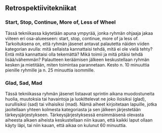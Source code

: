 ## Retrospektiivitekniikat

### Start, Stop, Continue, More of, Less of Wheel

Tässä tekniikassa käytetään apuna ympyrää, jonka ryhmän ohjaaja jakaa viiteen eri osa-alueeseen: start, stop,
continue, more of ja less of. Tarkoituksena on, että ryhmän jäsenet antavat palautetta näiden viiden kategorian
avulla: mitä sellaista kannattaisi tehdä, mitä ei ole vielä tehty? Entä mitä kannattaisi olla tekemättä?
Mikä toimii ja mitä pitäisi tehdä lisää/vähemmän? Palautteen keräämisen jälkeen keskustellaan ryhmän kesken ja
mietitään, miten toimintaa parannetaan. Kesto n. 10 minuuttia pienille ryhmille ja n. 25 minuuttia isommille.


### Glad, Sad, Mad

Tässä tekniikassa ryhmän jäsenet listaavat sprintin aikana muodostuneita huolia, muutoksia tai havaintoja ja
luokittelevat ne joko iloisiksi (glad), surullisiksi (sad) tai vihaisiksi (mad). Nämä aiheet kirjoitetaan
lapuille, jotka jaoitellaan yhteen kolmesta kategoriasta ja sen jälkeen järjestetään tärkeysjärjestykseen.
Tärkeysjärjestyksessä ensimmäisenä olevasta aiheesta alkaen aiheista keskustellaan niin kauan, että kaikki laput
ollaan käyty läpi, tai niin kauan, että aikaa on kulunut 60 minuuttia.
